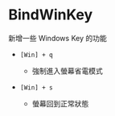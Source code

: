 BindWinKey
==========

新增一些 Windows Key 的功能

* ```[Win] + q```
	* 強制進入螢幕省電模式

* ```[Win] + s```
	* 螢幕回到正常狀態
